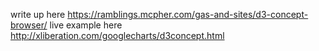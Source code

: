write up here
https://ramblings.mcpher.com/gas-and-sites/d3-concept-browser/
live example here
http://xliberation.com/googlecharts/d3concept.html
